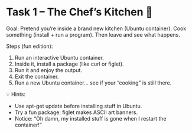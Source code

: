 # Task 1 – The Chef’s Kitchen 🍳

Goal: Pretend you’re inside a brand new kitchen (Ubuntu container). Cook something (install + run a program). Then leave and see what happens.

Steps (fun edition):

1. Run an interactive Ubuntu container.
2. Inside it, install a package (like curl or figlet).
3. Run it and enjoy the output.
4. Exit the container.
5. Run a new Ubuntu container… see if your “cooking” is still there.

💡 Hints:

- Use apt-get update before installing stuff in Ubuntu.
- Try a fun package: figlet makes ASCII art banners.
- Notice: “Oh damn, my installed stuff is gone when I restart the container!”
